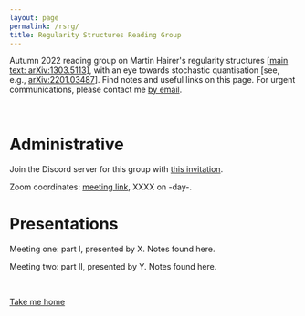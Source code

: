 ```yaml
---
layout: page
permalink: /rsrg/
title: Regularity Structures Reading Group
---
```


Autumn 2022 reading group on Martin Hairer's regularity structures \[[main text: arXiv:1303.5113](https://arxiv.org/abs/1303.5113)\], with an eye towards stochastic quantisation \[see, e.g., [arXiv:2201.03487](https://arxiv.org/abs/2201.03487)\]. Find notes and useful links on this page. For urgent communications, please contact me [by email](mailto:dalton.sakthivadivel@stonybrook.edu).

&nbsp;

# Administrative

Join the Discord server for this group with [this invitation](...). 

Zoom coordinates: [meeting link](...), XXXX on -day-.

# Presentations

Meeting one: part I, presented by X. Notes found here. 

Meeting two: part II, presented by Y. Notes found here.

&nbsp;

[Take me home](https://darsakthi.github.io)
